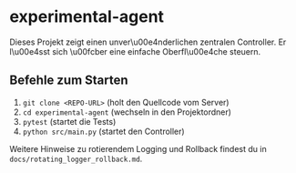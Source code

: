 # experimental-agent

Dieses Projekt zeigt einen unver\u00e4nderlichen zentralen Controller. Er l\u00e4sst sich \u00fcber eine einfache Oberfl\u00e4che steuern.

## Befehle zum Starten

1. `git clone <REPO-URL>` (holt den Quellcode vom Server)
2. `cd experimental-agent` (wechseln in den Projektordner)
3. `pytest` (startet die Tests)
4. `python src/main.py` (startet den Controller)

Weitere Hinweise zu rotierendem Logging und Rollback findest du in `docs/rotating_logger_rollback.md`.
